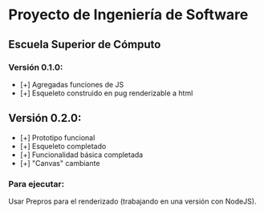 # Proyecto de Ingeniería de Software
## Escuela Superior de Cómputo

### Versión 0.1.0:
- [+] Agregadas funciones de JS
- [+] Esqueleto construido en pug renderizable a html

## Versión 0.2.0:
- [+] Prototipo funcional
- [+] Esqueleto completado
- [+] Funcionalidad básica completada
- [+] "Canvas" cambiante

### Para ejecutar:

Usar Prepros para el renderizado (trabajando en una versión con NodeJS).